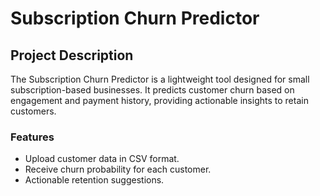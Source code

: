 # Subscription Churn Predictor

## Project Description
The Subscription Churn Predictor is a lightweight tool designed for small subscription-based businesses. It predicts customer churn based on engagement and payment history, providing actionable insights to retain customers.

### Features
- Upload customer data in CSV format.
- Receive churn probability for each customer.
- Actionable retention suggestions.
